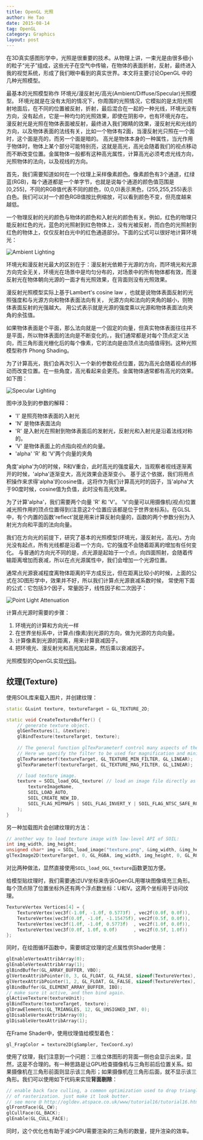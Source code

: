 ```yaml
---
title: OpenGL 光照
author: He Tao
date: 2015-08-14
tag: OpenGL
category: Graphics
layout: post
---
```


在3D真实感图形学中，光照是很重要的技术。从物理上讲，一束光是由很多细小的粒子“光子”组成，这些光子在空气中传输，在物体的表面折射，反射，最终进入我的视觉系统，形成了我们眼中看到的真实世界。本文将主要讨论OpenGL 中的几种光照模型。

<!--more-->

最基本的光照模型称作 环境光/漫反射光/高光(Ambient/Diffuse/Specular)光照模型。
环境光就是在没有太阳的情况下，你周围的光照情况，它模拟的是太阳光照射地面后，在不同的位置被反射，折射，最后混合在一起的一种光线，环境光没有方向，没有起点，它是一种均匀的光照效果，即使在阴影中，也有环境光存在。
漫反射光是光照在物体表面被反射，最终进入我们眼睛的效果，漫反射光和光线的方向，以及物体表面的法线有关，比如一个物体有2面，当漫反射光只照在一个面时，这个面是亮的，而另一个面是暗的。
高光是物体本身的一种属性，当光作用于物体时，物体上某个部分可能特别亮，这就是高光，高光会随着我们的视点移动而不断改变位置。金属物体一般都有这种高光属性，计算高光必须考虑光线方向，光照物体的法向，以及视线的方向。

首先，我们需要知道如何在一个纹理上采样像素颜色。像素颜色有3个通道，红绿蓝(RGB)，每个通道都是一个单字节，也就是说每个通道的颜色值范围是[0,255]，不同的RGB值代表不同的颜色，(0,0,0)表示黑色，(255,255,255)表示白色。我们可以对一个颜色RGB值按比例缩放，可以看到颜色不变，但亮度越来越低。

一个物理反射的光的颜色与物体的颜色和入射光的颜色有关。例如，红色的物理只能反射红色的光，蓝色的光照射到红色物体上，没有光被反射，而白色的光照射到红色的物体上，仅仅反射白光中的红色通道部分。下面的公式可以很好地计算环境光：

![Ambient Lighting][1]

环境光和漫反射光最大的区别在于：漫反射光依赖于光源的方向，而环境光和光源方向完全无关，环境光在场景中是均匀分布的，对场景中的所有物体都有效，而漫反射光在物体朝向光源的一面才有光照效果，在背面则没有光照效果。

漫反射光照模型实际上基于Lambert's cosine law ，也就是说物体表面反射的光照强度和与光源方向和物体表面法向有关，
光源方向和法向的夹角的越小，则物体表面反射的光强越大。 用公式表示就是光源的强度乘以光源和物体表面法向夹角的余弦值。

如果物体表面是个平面，那么法向就是一个固定的向量，但真实物体表面往往并不是平面，所以物体表面的法向是不断变化的。，我们通常都是对每个顶点定义法向，而三角形面光栅化后的每个像素，它的法向是由顶点法向插值得到。这种光照模型称作 Phong Shading。

为了计算高光，我们会再次引入一个新的参数视点位置，因为高光会随着视点的移动而改变位置。在一些角度，高光看起来会更亮。金属物体通常都有高光的效果。如下图：

![Specular Lighting][2]

图中涉及到的参数的解释：

+ 'I' 是照亮物体表面的入射光
+ 'N' 是物体表面法向
+ 'R' 是入射光在照射到物体表面后的发射光，反射光和入射光是沿着法线对称的。
+ 'V' 是物体表面上的点指向视点的向量。
+ 'alpha' 'R' 和 'V'两个向量的夹角

角度'alpha'为0的时候，R和V重合，此时高光的强度最大，当观察者视线逐渐离开的时候，'alpha'逐渐变大，高光效果会逐渐变小。
基于这个依据，我们将用点积操作来求得'alpha'的cosine值，这将作为我们计算高光时的因子，当'alpha'大于90度时候，cosine值为负值，此时没有高光效果。

为了计算'alpha'，我们需要两个向量 'R' 和 'V'。 'V'向量可以用摄像机(视点)位置减光照作用的顶点位置得到(注意这2个位置应该都是位于世界坐标系)。在GLSL中，有个内置的函数'reflect'就是用来计算反射向量的，函数的两个参数分别为入射光方向和平面的法向向量。

我们在方向光的前提下，研究了基本的光照模型(环境光，漫反射光，高光)。方向光没有起点，所有光线都是沿着一个方向，它的强度不会随着距离的增加有任何变化。
与普通的方向光不同的是，点光源是起始于一个点，向四面照射，会随着传输距离增加而衰减，所以在点光源属性中，我们会增加一个光源位置。

通常点光源衰减程度离物体距离的平方成反比，但在距离比较小的时候，上面的公式在3D图形学中，效果并不好，所以我们计算点光源衰减系数时候，
常使用下面的公式：它包括3个因子，常量因子，线性因子和二次因子：

![Point Light Attenuation][3]

计算点光源时需要的步骤：

1. 环境光的计算和方向光一样
2. 在世界坐标系中，计算点(像素)到光源的方向，做为光源的方向向量。
3. 计算像素到光源的距离，用来计算衰减因子。
4. 把环境光、漫反射光和高光加起来，然后乘以衰减因子。

光照模型的OpenGL实现[代码][4]。

纹理(Texture)
-------------

使用SOIL库来载入图片，并创建纹理：

~~~cpp
static GLuint texture, textureTarget = GL_TEXTURE_2D;

static void CreateTextureBuffer() {
    // generate texture object.
    glGenTextures(1, &texture);
    glBindTexture(textureTarget, texture);
    
    // The general function glTexParameterf control many aspects of the texture sampling operation.
    // Here we specify the filter to be used for magnification and minification.
    glTexParameterf(textureTarget, GL_TEXTURE_MIN_FILTER, GL_LINEAR);
    glTexParameterf(textureTarget, GL_TEXTURE_MAG_FILTER, GL_LINEAR);

    // load texture image.
    texture = SOIL_load_OGL_texture( // load an image file directly as a new OpenGL texture
        textureImageName,
        SOIL_LOAD_AUTO,
        SOIL_CREATE_NEW_ID,
        SOIL_FLAG_MIPMAPS | SOIL_FLAG_INVERT_Y | SOIL_FLAG_NTSC_SAFE_RGB | SOIL_FLAG_COMPRESS_TO_DXT
    );
}
~~~

另一种加载图片会创建纹理的方法：

~~~cpp
// another way to load texture image with low-level API of SOIL:
int img_width, img_height;
unsigned char* img = SOIL_load_image("texture.png", &img_width, &img_height, NULL, 0);
glTexImage2D(textureTarget, 0, GL_RGBA, img_width, img_height, 0, GL_RGBA, GL_UNSIGNED_BYTE, img);
~~~

对比两种做法，显然直接使用`SOIL_load_OGL_texture`函数更加方便。

给模型贴纹理时，我们需要通过UV坐标来告诉OpenGL用哪块图像填充三角形。每个顶点除了位置坐标外还有两个浮点数坐标：U和V。这两个坐标用于访问纹理。

~~~cpp
TextureVertex Vertices[4] = {
    TextureVertex(vec3f(-1.0f, -1.0f, 0.5773f) , vec2f(0.0f, 0.0f)),
    TextureVertex(vec3f(0.0f, -1.0f, -1.15475f), vec2f(0.5f, 0.0f)),
    TextureVertex(vec3f(1.0f, -1.0f, 0.5773f)  , vec2f(1.0f, 0.0f)),
    TextureVertex(vec3f(0.0f, 1.0f, 0.0f)      , vec2f(0.5f, 1.0f))
};
~~~

同时，在绘图循环函数中，需要绑定纹理的定点属性供Shader使用：

~~~cpp
glEnableVertexAttribArray(0);
glEnableVertexAttribArray(1);
glBindBuffer(GL_ARRAY_BUFFER, VBO);
glVertexAttribPointer(0, 3, GL_FLOAT, GL_FALSE, sizeof(TextureVertex), 0);
glVertexAttribPointer(1, 2, GL_FLOAT, GL_FALSE, sizeof(TextureVertex), (const GLvoid *)sizeof(vec3f));
glBindBuffer(GL_ELEMENT_ARRAY_BUFFER, IBO);
// make sure it active, and then bind again.
glActiveTexture(textureUnit);
glBindTexture(textureTarget, texture);
glDrawElements(GL_TRIANGLES, 12, GL_UNSIGNED_INT, 0);
glDisableVertexAttribArray(0);
glDisableVertexAttribArray(1);
~~~

在Frame Shader中，使用纹理值给模型着色：

    gl_FragColor = texture2D(gSampler, TexCoord.xy)

使用了纹理，我们注意到一个问题：三维立体图形的背面一侧也会显示出来，显然，这是不合理的。有一种思路是让GPU检查摄像机与三角形前后位置关系。如果摄像机在三角形前面则显示该三角形；如果摄像机在三角形后面，就不显示该三角形。我们可以使用如下代码来实现**背面剔除**：

~~~cpp
// enable back face culling, a common optimization used to drop triangles before the heavy process
// of rasterization. just make it look butter.
// see more @ http://ogldev.atspace.co.uk/www/tutorial16/tutorial16.html
glFrontFace(GL_CW);
glCullFace(GL_BACK);
glEnable(GL_CULL_FACE);
~~~

同时，这个优化也有助于减少GPU需要渲染的三角形的数量，提升渲染的效率。

<!--links-->

[1]: {{site.url}}/resource/lighting/ambient_lighting.png
[2]: {{site.url}}/resource/lighting/specular_lighting.png
[3]: {{site.url}}/resource/lighting/point_light_attenuation.png
[4]: {{site.url}}/resource/lighting/lighting_code.zip


